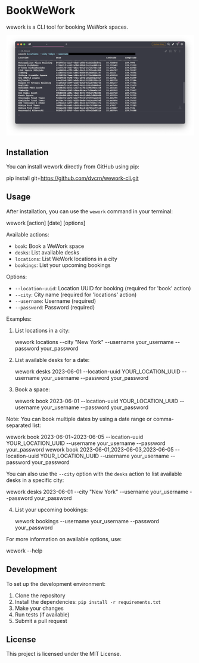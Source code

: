 # BookWeWork

wework is a CLI tool for booking WeWork spaces.

![screenshot](./screenshot.png)

## Installation

You can install wework directly from GitHub using pip:


pip install git+https://github.com/dvcrn/wework-cli.git


## Usage

After installation, you can use the `wework` command in your terminal:


wework [action] [date] [options]


Available actions:
- `book`: Book a WeWork space
- `desks`: List available desks
- `locations`: List WeWork locations in a city
- `bookings`: List your upcoming bookings

Options:
- `--location-uuid`: Location UUID for booking (required for 'book' action)
- `--city`: City name (required for 'locations' action)
- `--username`: Username (required)
- `--password`: Password (required)

Examples:

1. List locations in a city:
   
   wework locations --city "New York" --username your_username --password your_password
   

2. List available desks for a date:
   
   wework desks 2023-06-01 --location-uuid YOUR_LOCATION_UUID --username your_username --password your_password
   

3. Book a space:
   
   wework book 2023-06-01 --location-uuid YOUR_LOCATION_UUID --username your_username --password your_password
   

Note: You can book multiple dates by using a date range or comma-separated list:
   
   wework book 2023-06-01~2023-06-05 --location-uuid YOUR_LOCATION_UUID --username your_username --password your_password
   wework book 2023-06-01,2023-06-03,2023-06-05 --location-uuid YOUR_LOCATION_UUID --username your_username --password your_password
   

You can also use the `--city` option with the `desks` action to list available desks in a specific city:


wework desks 2023-06-01 --city "New York" --username your_username --password your_password


4. List your upcoming bookings:
   
   wework bookings --username your_username --password your_password
   

For more information on available options, use:


wework --help


## Development

To set up the development environment:

1. Clone the repository
2. Install the dependencies: `pip install -r requirements.txt`
3. Make your changes
4. Run tests (if available)
5. Submit a pull request

## License

This project is licensed under the MIT License.
